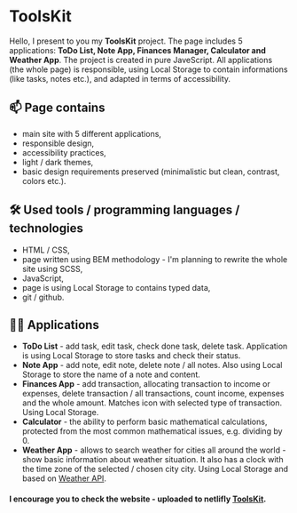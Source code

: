 # ToolsKit

Hello, I present to you my **ToolsKit** project. The page includes 5 applications: **ToDo List, 
Note App, Finances Manager, Calculator and Weather App**. The project is created in pure JaveScript.
All applications (the whole page) is responsible, using Local Storage to contain informations (like tasks,
notes etc.), and adapted in terms of accessibility.

## 📫 Page contains

- main site with 5 different applications,
- responsible design,
- accessibility practices,
- light / dark themes,
- basic design requirements preserved (minimalistic but clean, contrast, colors etc.).


## 🛠 Used tools / programming languages / technologies

- HTML / CSS,
- page written using BEM methodology - I'm planning to rewrite the whole site using SCSS,
- JavaScript,
- page is using Local Storage to contains typed data,
- git / github.

## 👩‍💻 Applications

- **ToDo List** - add task, edit task, check done task, delete task. Application is using Local Storage to store tasks and check their status. 
- **Note App** - add note, edit note, delete note / all notes. Also using Local Storage to store the name of a note and content.
- **Finances App** - add transaction, allocating transaction to income or expenses, delete transaction / all transactions, count income, expenses and the whole amount. Matches icon with selected type of transaction. Using Local Storage.
- **Calculator** - the ability to perform basic mathematical calculations, protected from the most common mathematical issues, e.g. dividing by 0.
- **Weather App** - allows to search weather for cities all around the world - show basic information about weather situation. It also has a clock with the time zone of the selected / chosen city city. Using Local Storage and based on [Weather API](https://openweathermap.org//).

#### I encourage you to check the website - uploaded to netlifly [ToolsKit](https://toolskit.netlify.app/).